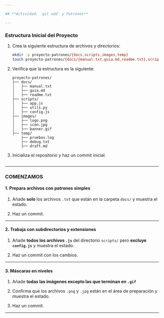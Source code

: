 ```yaml
---

## **Actividad: `git add` y Patrones**

---
```


### **Estructura Inicial del Proyecto**
1. Crea la siguiente estructura de archivos y directorios:
   ```bash
   mkdir -p proyecto-patrones/{docs,scripts,images,temp}
   touch proyecto-patrones/{docs/{manual.txt,guia.md,readme.txt},scripts/{app.js,utils.py,config.js},images/{logo.png,icon.jpg,banner.gif},temp/{pruebas.log,debug.txt,draft.md}}
   ```

2. Verifica que la estructura es la siguiente:

   ```
   proyecto-patrones/
   ├── docs/
   │   ├── manual.txt
   │   ├── guia.md
   │   ├── readme.txt
   ├── scripts/
   │   ├── app.js
   │   ├── utils.py
   │   ├── config.js
   ├── images/
   │   ├── logo.png
   │   ├── icon.jpg
   │   ├── banner.gif
   ├── temp/
       ├── pruebas.log
       ├── debug.txt
       ├── draft.md
   ```

3. Inicializa el repositorio y haz un commit inicial.
   ```

---

### **COMENZAMOS**

#### **1. Prepara archivos con patrones simples**

1. Añade  **solo** los archivos `.txt` que están en la carpeta `docs/` y muestra el estado.

2. Haz un commit.
---

#### **2. Trabaja con subdirectorios y extensiones**

1. Añade **todos los archivos `.js`** del directorio `scripts/` pero **excluye `config.js`** y muestra el estado.

2. Haz un commit con los cambios.
---

#### **3. Máscaras en niveles**

1. Añade **todas las imágenes excepto las que terminan en `.gif`**

2. Confirma que los archivos `.png` y `.jpg` están en el área de preparación y muestra el estado.

3. Haz un commit.
---
